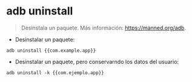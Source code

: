 # adb uninstall

> Desinstala un paquete.
> Más información: <https://manned.org/adb>.

- Desinstalar un paquete:

`adb uninstall {{com.example.app}}`

- Desinstalar un paquete, pero conservarndo los datos del usuario:

`adb uninstall -k {{com.ejemplo.app}}`
